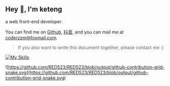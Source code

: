 <h2>Hey 👋, I'm keteng</h2>

a web front-end developer.

You can find me on [Github](https://github.com/RED523), [抖音](https://github.com/RED523), and you can mail me at [coderzzm@foxmail.com](mailto:coderzzm@foxmail.com).

> If you also want to write this document together, please contact me :)

[![My Skills](https://skillicons.dev/icons?i=nodejs,sass,ts,react,vue.js,nextjs)]([https://me.tuntun.site/](https://github.com/RED523))

![https://github.com/RED523/RED523/blob/output/github-contribution-grid-snake.svg](https://github.com/RED523/RED523/blob/output/github-contribution-grid-snake.svg)
